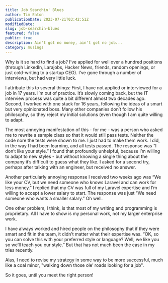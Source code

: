 ```yaml
---
title: Job Searchin' Blues
author: Tim Eaton
publicationDate: 2023-07-21T03:42:51Z
modifiedDate:
slug: job-searchin-blues
featured: false
public: true
description: Ain't got no money, ain't got no job...
category: musings
---
```


Why is it so hard to find a job? I’ve applied for well over a hundred positions (through LinkedIn, Larajobs, Hacker News, friends, random openings, or just cold-writing to a startup CEO). I’ve gone through a number of interviews, but had very little luck.

I attribute this to several things: First, I have not applied or interviewed for a job in 17 years. I’m out of practice. It’s slowly coming back, but the IT interview process was quite a bit different almost two decades ago. Second, I worked with one stack for 16 years, following the ideas of a smart but very opinionated boss. Many other companies don’t follow his philosophy, so they reject my initial solutions (even though I am quite willing to adapt.

The most annoying manifestation of this - for me - was a person who asked me to rewrite a sample class so that it would still pass tests. Neither the code nore the tests were shown to me. I just had to make them work. I did, in the way I had been learning, and all tests passed. The response was “I don’t like your style.” I found that profoundly unhelpful, because I’m willing to adapt to new styles - but without knowing a single thing about the company it’s difficult to guess what they like. I asked for a second try, perhaps after talking with an engineer, but received no answer.

Another particularly annoying response I received two weeks ago was “We like your CV, but we need someone who knows Laravel and can work for less money.” I replied that my CV was full of my Laravel expertise and I’m willing to accept a lower salary to start. The response was just “We need someone who wants a smaller salary.” Oh well.

One other problem, I think, is that most of my writing and programming is proprietary. All I have to show is my personal work, not my larger enterprise work.

I have always worked and hired people on the philosophy that if they were smart and fit in the team, it didn’t matter what their expertise was. “OK, so you can solve this with your preferred style or language? Well, we like you so we’ll teach you our style.” But that has not much been the case in my tries recently.

Alas, I need to revise my strategy in some way to be more successful, much like a coal minor, "walking down those ole’ roads looking for a job".

So it goes, until you meet the right person!
